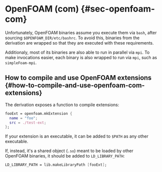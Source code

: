 # OpenFOAM (com) {#sec-openfoam-com}

Unfortunately, OpenFOAM binaries assume you execute them via `bash`, after sourcing `$OPENFOAM_DIR/etc/bashrc`.
To avoid this, binaries from the derivation are wrapped so that they are executed with these requirements.

Additionaly, most of its binaries are also able to run in parallel via `mpi`.
To make invocations easier, each binary is also wrapped to run via `mpi`, such as `simpleFoam-mpi`.

## How to compile and use OpenFOAM extensions {#how-to-compile-and-use-openfoam-com-extensions}

The derivation exposes a function to compile extensions:

```nix
fooExt = openfoam.mkExtension {
  name = "foo";
  src = ./test-ext;
};
```

If your extension is an executable, it can be added to `$PATH` as any other executable.

If, instead, it's a shared object (`.so`) meant to be loaded by other OpenFOAM binaries, it should be added to `LD_LIBRARY_PATH`:

```nix
LD_LIBRARY_PATH = lib.makeLibraryPath [fooExt];
```
